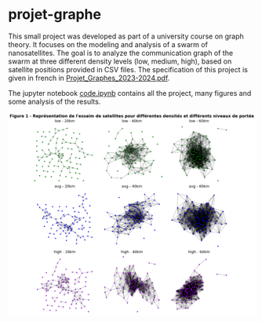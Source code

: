 # projet-graphe

This small project was developed as part of a university course on graph theory. It focuses on the modeling and analysis of a swarm of nanosatellites. The goal is to analyze the communication graph of the swarm at three different density levels (low, medium, high), based on satellite positions provided in CSV files. The specification of this project is given in french in [Projet_Graphes_2023-2024.pdf](Projet_Graphes_2023-2024.pdf).

The jupyter notebook [code.ipynb](code.ipynb) contains all the project, many figures and some analysis of the results.

![Swarms of nanosatellites](code_files/code_3_0.png)



